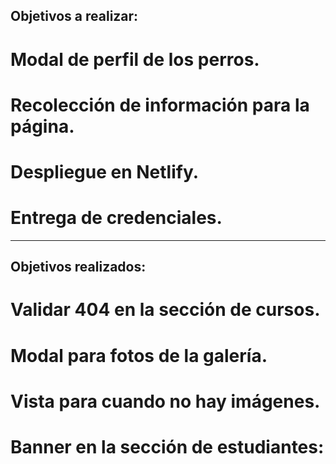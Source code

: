 ## Objetivos a realizar:

# Modal de perfil de los perros.

# Recolección de información para la página.

# Despliegue en Netlify.

# Entrega de credenciales.

------------------------------------------------------------

## Objetivos realizados:

# Validar 404 en la sección de cursos.

# Modal para fotos de la galería.

# Vista para cuando no hay imágenes.

# Banner en la sección de estudiantes:
